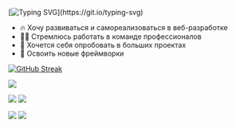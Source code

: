 [![Typing SVG](https://readme-typing-svg.herokuapp.com?color=113B4E&lines=%D0%9F%D1%80%D0%B8%D0%B2%D0%B5%D1%82%D1%81%D1%82%D0%B2%D1%83%D1%8E+%D1%82%D0%B5%D0%B1%D1%8F%2C+%D0%BC%D0%B5%D0%BD%D1%8F+%D0%B7%D0%BE%D0%B2%D1%83%D1%82+%D0%A0%D0%BE%D0%BC%D0%B0%D0%BD!;%D0%AF+%D0%BD%D0%B0%D1%87%D0%B8%D0%BD%D0%B0%D1%8E%D1%89%D0%B8%D0%B9+%D0%B2%D0%B5%D0%B1-%D1%80%D0%B0%D0%B7%D1%80%D0%B0%D0%B1%D0%BE%D1%82%D1%87%D0%B8%D0%BA!)](https://git.io/typing-svg)

- 🔥 Хочу развиваться и самореализоваться в веб-разработке
- 👨‍💻 Стремлюсь работать в команде профессионалов
- 🥊 Хочется себя опробовать в больших проектах
- 🚀 Освоить новые фреймворки




[![GitHub Streak](http://github-readme-streak-stats.herokuapp.com?user=00sleng00&hide_border=true&date_format=M%20j%5B%2C%20Y%5D)](https://git.io/streak-stats)  




 
![](https://github-profile-summary-cards.vercel.app/api/cards/profile-details?username=00sleng00&theme=solarized_dark)


![](https://github-profile-summary-cards.vercel.app/api/cards/most-commit-language?username=00sleng00&theme=solarized_dark) ![](https://github-profile-summary-cards.vercel.app/api/cards/repos-per-language?username=00sleng00&theme=solarized_dark)



![](https://github-profile-summary-cards.vercel.app/api/cards/stats?username=00sleng00&theme=solarized_dark) ![](https://github-profile-summary-cards.vercel.app/api/cards/productive-time?username=00sleng00&theme=solarized_dark)


